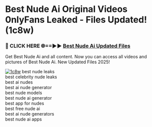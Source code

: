 # Best Nude Ai Original Videos 0nlyFans Leaked - Files Updated! (1c8w)

<h3>🔴 CLICK HERE 🌐==►► <a href="https://tinyurl.com/yc6ubb5a" rel="nofollow">Best Nude Ai Updated Files</a></h3>

Get Best Nude Ai and all content. Now you can access all videos and pictures of Best Nude Ai. New Updated Files 2025!

[![1c8w](https://i.imgur.com/7eu0CRL.gif)](https://tinyurl.com/yc6ubb5a)
best nude leaks<br>
best celebrity nude leaks<br>
best ai nudes<br>
best ai nude generator<br>
best nude models<br>
best nude ai generator<br>
best app for nudes<br>
best free nude ai<br>
best ai nude generators<br>
best nude ai apps